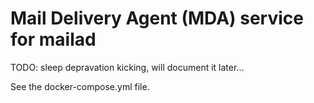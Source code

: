 # Mail Delivery Agent (MDA) service for mailad

TODO: sleep depravation kicking, will document it later...

See the docker-compose.yml file.